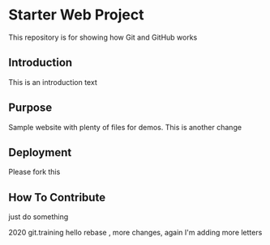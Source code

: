 # Starter Web Project

This repository is for showing how Git and GitHub works

## Introduction

This is an introduction text

## Purpose

Sample website with plenty of files for demos. This is another change

## Deployment
Please fork this
## How To Contribute
just do something

2020 git.training hello rebase , more changes, again I'm adding more letters